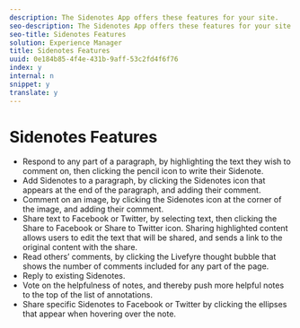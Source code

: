 ```yaml
---
description: The Sidenotes App offers these features for your site.
seo-description: The Sidenotes App offers these features for your site.
seo-title: Sidenotes Features
solution: Experience Manager
title: Sidenotes Features
uuid: 0e184b85-4f4e-431b-9aff-53c2fd4f6f76
index: y
internal: n
snippet: y
translate: y
---
```


# Sidenotes Features


<a id="section_d1p_g4n_sy"></a>


* Respond to any part of a paragraph, by highlighting the text they wish to comment on, then clicking the pencil icon to write their Sidenote.
* Add Sidenotes to a paragraph, by clicking the Sidenotes icon that appears at the end of the paragraph, and adding their comment.
* Comment on an image, by clicking the Sidenotes icon at the corner of the image, and adding their comment.
* Share text to Facebook or Twitter, by selecting text, then clicking the Share to Facebook or Share to Twitter icon. Sharing highlighted content allows users to edit the text that will be shared, and sends a link to the original content with the share.
* Read others’ comments, by clicking the Livefyre thought bubble that shows the number of comments included for any part of the page.
* Reply to existing Sidenotes.
* Vote on the helpfulness of notes, and thereby push more helpful notes to the top of the list of annotations.
* Share specific Sidenotes to Facebook or Twitter by clicking the ellipses that appear when hovering over the note.

